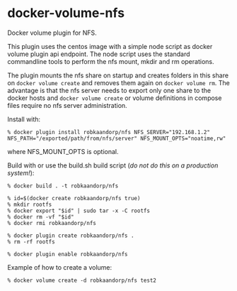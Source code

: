# docker-volume-nfs
Docker volume plugin for NFS.

This plugin uses the centos image with a simple node script as docker volume plugin api endpoint. The node script uses the standard commandline tools to perform the nfs mount, mkdir and rm operations.

The plugin mounts the nfs share on startup and creates folders in this share on `docker volume create` and removes them again on `docker volume rm`. The advantage is that the nfs server needs to export
only one share to the docker hosts and `docker volume create` or volume definitions in compose files require no nfs server administration.

Install with:

```
% docker plugin install robkaandorp/nfs NFS_SERVER="192.168.1.2" NFS_PATH="/exported/path/from/nfs/server" NFS_MOUNT_OPTS="noatime,rw"
```

where NFS_MOUNT_OPTS is optional.

Build with or use the build.sh build script (_do not do this on a production system!_):

```
% docker build . -t robkaandorp/nfs

% id=$(docker create robkaandorp/nfs true)
% mkdir rootfs
% docker export "$id" | sudo tar -x -C rootfs
% docker rm -vf "$id"
% docker rmi robkaandorp/nfs

% docker plugin create robkaandorp/nfs .
% rm -rf rootfs

% docker plugin enable robkaandorp/nfs
```

Example of how to create a volume:

```
% docker volume create -d robkaandorp/nfs test2
```
